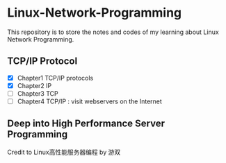 # Linux-Network-Programming

This repository is to store the notes and codes of my learning about Linux Network Programming.

## TCP/IP Protocol
- [X] Chapter1 TCP/IP protocols
- [X] Chapter2 IP
- [ ] Chapter3 TCP
- [ ] Chapter4 TCP/IP : visit webservers on the Internet
## Deep into High Performance Server Programming

Credit to Linux高性能服务器编程 by 游双

